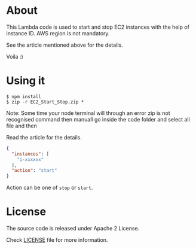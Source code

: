 # About

This Lambda code is used to start and stop EC2 instances with the help of instance ID. AWS region is not mandatory. 

See the article mentioned above for the details.

Voila :)

# Using it
```
$ npm install
$ zip -r EC2_Start_Stop.zip *
```

Note: Some time your node terminal will through an error zip is not recognised command then manuall go inside the code folder and select all file and then 

Read the article for the details.

```json
{
  "instances": [
    "i-xxxxxx"
  ],
  "action": "start"
}
```

Action can be one of `stop` or `start`.

# License
The source code is released under Apache 2 License.

Check [LICENSE](https://github.com/kumardharm/cloud-lab/tree/master/AWS-Lambda/Start-Stop-EC2-Instances-By-ID/LICENSE) file for more information.
